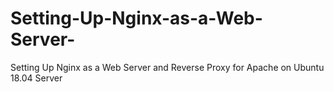 # Setting-Up-Nginx-as-a-Web-Server-
Setting Up Nginx as a Web Server and Reverse Proxy for Apache on Ubuntu 18.04 Server
